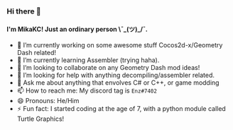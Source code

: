 ### Hi there 👋

#### I'm MikaKC! Just an ordinary person \¯\_(ツ)_/¯.


- 🔭 I’m currently working on some awesome stuff Cocos2d-x/Geometry Dash related!
- 🌱 I’m currently learning Assembler (trying haha).
- 👯 I’m looking to collaborate on any Geometry Dash mod ideas!
- 🤔 I’m looking for help with anything decompiling/assembler related.
- 💬 Ask me about anything that envolves C# or C++, or game modding
- 📫 How to reach me: My discord tag is `Enz#7402`
- 😄 Pronouns: He/Him
- ⚡ Fun fact: I started coding at the age of 7, with a python module called Turtle Graphics!
